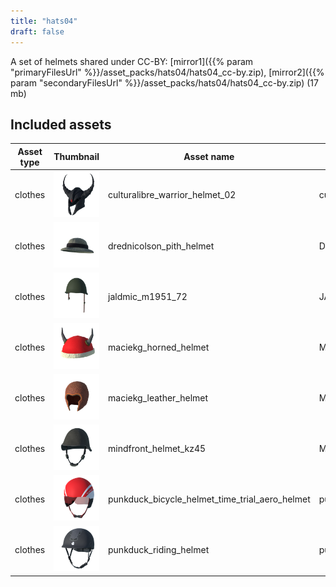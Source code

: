 ```yaml
---
title: "hats04"
draft: false
---
```


A set of helmets shared under CC-BY: [mirror1]({{% param "primaryFilesUrl" %}}/asset_packs/hats04/hats04_cc-by.zip), [mirror2]({{% param "secondaryFilesUrl" %}}/asset_packs/hats04/hats04_cc-by.zip) (17 mb)


## Included assets

| Asset type | Thumbnail | Asset name | Author | Source | License |
| ---------- | --------- | ---------- | ------ | ------ | ------- |
| clothes | ![culturalibre_warrior_helmet_02.png](culturalibre_warrior_helmet_02.png) | culturalibre_warrior_helmet_02 | culturalibre | [asset repo](http://www.makehumancommunity.org/node/2505) | CC-BY |
| clothes | ![drednicolson_pith_helmet.png](drednicolson_pith_helmet.png) | drednicolson_pith_helmet | DredNicolson | [asset repo](http://www.makehumancommunity.org/node/415) | CC-BY |
| clothes | ![jaldmic_m1951_72.png](jaldmic_m1951_72.png) | jaldmic_m1951_72 | JALdMIC | [asset repo](http://www.makehumancommunity.org/node/2942) | CC-BY |
| clothes | ![maciekg_horned_helmet.png](maciekg_horned_helmet.png) | maciekg_horned_helmet | MaciekG | [asset repo](http://www.makehumancommunity.org/node/1487) | CC-BY |
| clothes | ![maciekg_leather_helmet.png](maciekg_leather_helmet.png) | maciekg_leather_helmet | MaciekG | [asset repo](http://www.makehumancommunity.org/node/1457) | CC-BY |
| clothes | ![mindfront_helmet_kz45.png](mindfront_helmet_kz45.png) | mindfront_helmet_kz45 | Mindfront | [asset repo](http://www.makehumancommunity.org/node/1310) | CC-BY |
| clothes | ![punkduck_bicycle_helmet_time_trial_aero_helmet.png](punkduck_bicycle_helmet_time_trial_aero_helmet.png) | punkduck_bicycle_helmet_time_trial_aero_helmet | punkduck | [asset repo](http://www.makehumancommunity.org/node/670) | CC-BY |
| clothes | ![punkduck_riding_helmet.png](punkduck_riding_helmet.png) | punkduck_riding_helmet | punkduck | [asset repo](http://www.makehumancommunity.org/node/1567) | CC-BY |
